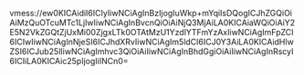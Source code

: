 vmess://ew0KICAidiI6ICIyIiwNCiAgInBzIjogIuWkp+mYqiIsDQogICJhZGQiOiAiMzQuOTcuMTc1LjIwIiwNCiAgInBvcnQiOiAiNjQ3MjAiLA0KICAiaWQiOiAiY2E5N2VkZGQtZjUxMi00ZjgxLTk0OTAtMzU1YzdlYTFmYzAxIiwNCiAgImFpZCI6ICIwIiwNCiAgInNjeSI6ICJhdXRvIiwNCiAgIm5ldCI6ICJ0Y3AiLA0KICAidHlwZSI6ICJub25lIiwNCiAgImhvc3QiOiAiIiwNCiAgInBhdGgiOiAiIiwNCiAgInRscyI6ICIiLA0KICAic25pIjogIiINCn0=
